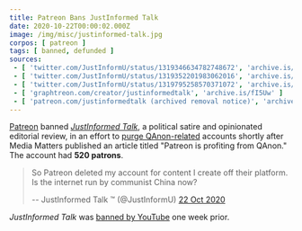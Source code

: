 ```yaml
---
title: Patreon Bans JustInformed Talk
date: 2020-10-22T00:00:02.000Z
image: /img/misc/justinformed-talk.jpg
corpos: [ patreon ]
tags: [ banned, defunded ]
sources:
 - [ 'twitter.com/JustInformU/status/1319346634782748672', 'archive.is/PVwer' ]
 - [ 'twitter.com/JustInformU/status/1319352201983062016', 'archive.is/QYbe8' ]
 - [ 'twitter.com/JustInformU/status/1319795258570371072', 'archive.is/N2QhL' ]
 - [ 'graphtreon.com/creator/justinformedtalk', 'archive.is/fI5Uw' ]
 - [ 'patreon.com/justinformedtalk (archived removal notice)', 'archive.is/644KC' ]
---
```


[Patreon](/patreon/) banned [_JustInformed
Talk_](https://justinformednews.com/), a political satire and opinionated
editorial review, in an effort to [purge QAnon-related](notice.png) accounts
shortly after Media Matters published an article titled "Patreon is profiting
from QAnon." The account had **520 patrons**.

> So Patreon deleted my account for content I create off their platform. Is the
> internet run by communist China now?
>
> -- JustInformed Talk ™️  (@JustInformU) [22 Oct 2020](https://archive.is/QYbe8#selection-871.0-871.115)

_JustInformed Talk_ was [banned by YouTube](/e/youtube-bans-justinformed-talk/) one week prior.
